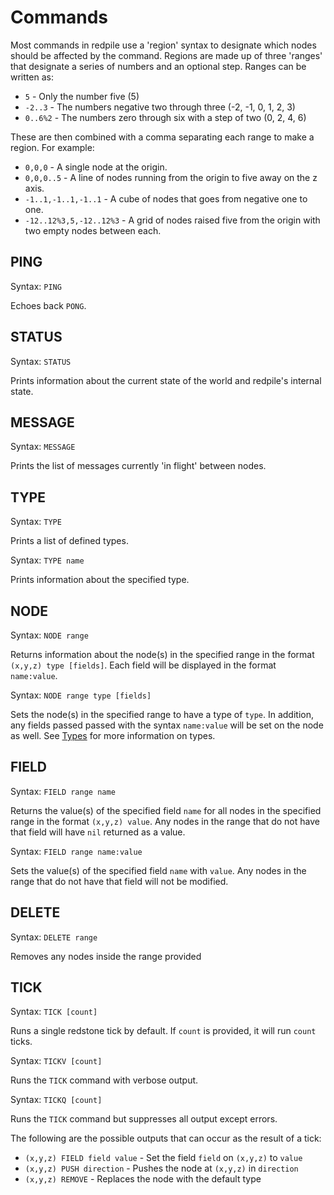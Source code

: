 Commands
========

Most commands in redpile use a 'region' syntax to designate which nodes should be affected by the command.
Regions are made up of three 'ranges' that designate a series of numbers and an optional step.
Ranges can be written as:

* `5` - Only the number five (5)
* `-2..3` - The numbers negative two through three (-2, -1, 0, 1, 2, 3)
* `0..6%2` - The numbers zero through six with a step of two (0, 2, 4, 6)

These are then combined with a comma separating each range to make a region.  For example:

* `0,0,0` - A single node at the origin.
* `0,0,0..5` - A line of nodes running from the origin to five away on the z axis.
* `-1..1,-1..1,-1..1` - A cube of nodes that goes from negative one to one.
* `-12..12%3,5,-12..12%3` - A grid of nodes raised five from the origin with two empty nodes between each.

PING
----

Syntax: `PING`

Echoes back `PONG`.

STATUS
------

Syntax: `STATUS`

Prints information about the current state of the world and redpile's internal state.

MESSAGE
--------

Syntax: `MESSAGE`

Prints the list of messages currently 'in flight' between nodes.

TYPE
----

Syntax: `TYPE`

Prints a list of defined types.

Syntax: `TYPE name`

Prints information about the specified type.

NODE
----

Syntax: `NODE range`

Returns information about the node(s) in the specified range in the format `(x,y,z) type [fields]`.
Each field will be displayed in the format `name:value`.

Syntax: `NODE range type [fields]`

Sets the node(s) in the specified range to have a type of `type`.
In addition, any fields passed passed with the syntax `name:value` will be set on the node as well.
See [Types](types.md) for more information on types.

FIELD
-----

Syntax: `FIELD range name`

Returns the value(s) of the specified field `name` for all nodes in the specified range in the format `(x,y,z) value`.
Any nodes in the range that do not have that field will have `nil` returned as a value.

Syntax: `FIELD range name:value`

Sets the value(s) of the specified field `name` with `value`.
Any nodes in the range that do not have that field will not be modified.

DELETE
------

Syntax: `DELETE range`

Removes any nodes inside the range provided

TICK
----

Syntax: `TICK [count]`

Runs a single redstone tick by default.
If `count` is provided, it will run `count` ticks.

Syntax: `TICKV [count]`

Runs the `TICK` command with verbose output.

Syntax: `TICKQ [count]`

Runs the `TICK` command but suppresses all output except errors.

The following are the possible outputs that can occur as the result of a tick:

* `(x,y,z) FIELD field value` - Set the field `field` on `(x,y,z)` to `value`
* `(x,y,z) PUSH direction` - Pushes the node at `(x,y,z)` in `direction`
* `(x,y,z) REMOVE` - Replaces the node with the default type

